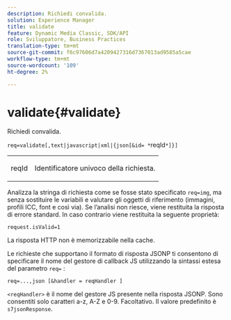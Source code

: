 ```yaml
---
description: Richiedi convalida.
solution: Experience Manager
title: validate
feature: Dynamic Media Classic, SDK/API
role: Sviluppatore, Business Practices
translation-type: tm+mt
source-git-commit: f6c97606d7a4209427316d7367013ad9585a5cae
workflow-type: tm+mt
source-wordcount: '109'
ht-degree: 2%

---
```



# validate{#validate}

Richiedi convalida.

`req=validate[,text|javascript|xml|{json[&id= *`reqId`*]}]`

<table id="simpletable_F214CDA7580A46C0B5CF14CF13AA9B0A"> 
 <tr class="strow"> 
  <td class="stentry"> <p><span class="codeph"><span class="varname"> reqId</span> </span> </p> </td> 
  <td class="stentry"> <p>Identificatore univoco della richiesta. </p></td> 
 </tr> 
</table>

Analizza la stringa di richiesta come se fosse stato specificato `req=img`, ma senza sostituire le variabili e valutare gli oggetti di riferimento (immagini, profili ICC, font e così via). Se l’analisi non riesce, viene restituita la risposta di errore standard. In caso contrario viene restituita la seguente proprietà:

`request.isValid=1`

La risposta HTTP non è memorizzabile nella cache.

Le richieste che supportano il formato di risposta JSONP ti consentono di specificare il nome del gestore di callback JS utilizzando la sintassi estesa del parametro `req=` :

`req=...,json [&handler = reqHandler ]`

`<reqHandler>` è il nome del gestore JS presente nella risposta JSONP. Sono consentiti solo caratteri a-z, A-Z e 0-9. Facoltativo. Il valore predefinito è `s7jsonResponse`.
